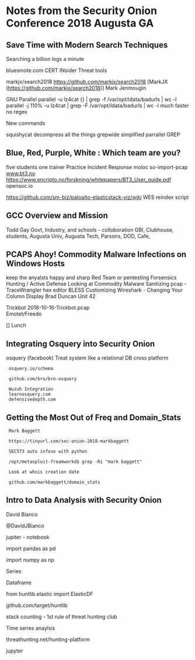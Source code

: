 # Notes from the Security Onion Conference 2018 Augusta GA

## Save Time with Modern Search Techniques 

Searching a billion logs a minute

bluesmote.com
CERT INsider Threat tools

markjx/search2018
https://github.com/markjx/search2018   [MarkJX (https://github.com/markjx/search2018)]
Mark Jenmougin

GNU Parallel
   parallel -u lz4cat {} \| grep -f /var/opt/ldata/badurls | wc -l
   parallel -j 110% -u lz4cat \| grep -F /var/opt/ldata/badurls | wc -l
    much faster no regex
    
New commands 

   squishycat     decompress all the things
   grepwide       simplified parrallel GREP    

## Blue, Red, Purple, White : Which team are you?

five students one trainer 
    Practice Incident Response
    moloc 
    so-import-pcap
    www.bt3.no
    https://www.encripto.no/forskning/whitepapers/BT3_User_guide.pdf
    opensoc.io
 
https://github.com/sm-biz/paloalto-elasticstack-viz/wiki
WES reindex script

## GCC Overview and Mission

Todd Gay
Govt, Industry, and schools - colloboration 
   GBI, Clubhouse, students, Augusta Univ, Augusta Tech, Parsons, DOD, Cafe,  



## PCAPS Ahoy! Commodity Malware Infections on Windows Hosts

keep the anyalsts happy and sharp
     Red Team or pentesting
     Forsensics
     Hunting / Active Defense
Looking at Commodity Malware
     Sanitizing pcap  - TraceWrangler
     hex editor BLESS
     Customizing Wireshark - Changing Your Column Display Brad Duncan Unit 42
     
Trickbot  2018-10-16-Trickbot.pcap  
Emotet/Freedo 

 [] Lunch
 
 ## Integrating Osquery into Security Onion
 osquery  (facebook)
     Treat system like a relational DB
     cross platform
     
     osquery.io/schema
     
     github.com/bro/bro-osquery
     
     Wuzuh Integration
     learnosquery.com
     defensivedepth.com
    
## Getting the Most Out of Freq and Domain_Stats

     Mark Baggett
     
     https://tinyurl.com/sec-onion-2018-markbaggett
     
     SEC573 auto infose with python
     
     /opt/metasploit-freamworkd$ grep -Ri "mark baggett"
     
     Look at whois creation date 
     
     github.com/markbaggett/domain_stats
     
## Intro to Data Analysis with Security Onion
David Bianco

@DavidJBianco

jupiter - notebook

import pandas as pd

import numpy as np

   Series
   
   Dataframe

from huntlib.elastic import ElasticDF

github.com/target/huntlib

stack counting - 1st rule of threat hunting club

Time series anaylsis 

threathunting.net/hunting-platform

jupyter

